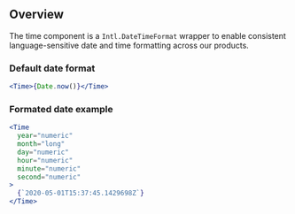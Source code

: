 ## Overview

The time component is a `Intl.DateTimeFormat` wrapper to enable consistent language-sensitive date and time formatting across our products.

### Default date format

```jsx
<Time>{Date.now()}</Time>
```

### Formated date example

```jsx
<Time
  year="numeric"
  month="long"
  day="numeric"
  hour="numeric"
  minute="numeric"
  second="numeric"
>
  {`2020-05-01T15:37:45.1429698Z`}
</Time>
```
